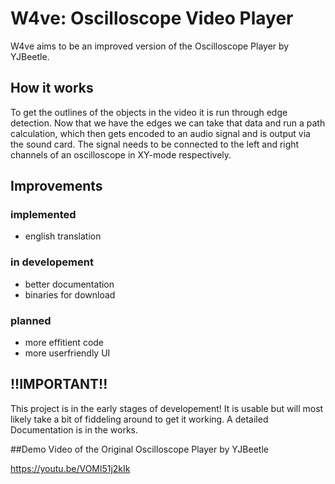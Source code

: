 # W4ve: Oscilloscope Video Player

W4ve aims to be an improved version of the Oscilloscope Player by YJBeetle.

## How it works

To get the outlines of the objects in the video it is run through edge detection. Now that we have the edges we can take that data and run a path calculation, which then gets encoded to an audio signal and is output via the sound card. The signal needs to be connected to the left and right channels of an oscilloscope in XY-mode respectively. 

## Improvements

### implemented

- english translation

### in developement

- better documentation
- binaries for download

### planned

- more effitient code
- more userfriendly UI

## !!IMPORTANT!!

This project is in the early stages of developement! It is usable but will most likely take a bit of fiddeling around to get it working. A detailed Documentation is in the works.

##Demo Video of the Original Oscilloscope Player by YJBeetle

https://youtu.be/VOMl51j2kIk

